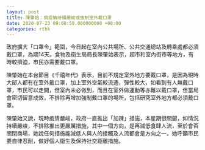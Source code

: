```yaml
---
layout: post
title: 陳肇始：倘疫情持續嚴峻或強制室外戴口罩
date: 2020-07-23 09:08:59.000000000 +08:00
categories: rthk
---
```


政府擴大「口罩令」範圍，今日起在室內公共場所、公共交通總站及轉乘處都必須戴口罩，為期14天。食物及衞生局局長陳肇始表示，超市和室內街市等地方，有時較擠迫，市民亦需要戴口罩。

陳肇始在本台節目《千禧年代》表示，目前不規定室外地方要戴口罩，是因為現時大部人都有在室外戴口罩，加上室外空氣較流通，彈性較大，如看到有人無戴口罩，市民可以走開，但室內未必做到，而且在室外做運動等亦難以戴口罩，但當局會密切留意成效，不排除再增加強制戴口罩的場所，包括研究室外地方都必須戴口罩。

陳肇始又說，現時疫情嚴峻，政府一直推出「加辣」措施，本星期很關鍵，如情況持續嚴峻，不排除推出更嚴厲措施，其中一個方向，是再減低食肆人流，至於會否關閉商場，她說任何措施能減低人與人的接觸及人流都會是方向之一。她呼籲市民要自律忍耐，做好個人衞生及保持社交距離措施。
